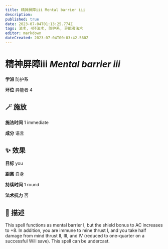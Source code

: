 ```yaml
---
title: 精神屏障iii Mental barrier iii
description: 
published: true
date: 2023-07-04T01:13:25.774Z
tags: 法术, 4环法术, 防护系, 异能者法术
editor: markdown
dateCreated: 2023-07-04T00:03:42.560Z
---
```


# **精神屏障iii** *Mental barrier iii*

**学派** 防护系 

**环位** 异能者 4

## 🪄 施放

**施法时间** 1 immediate

**成分** 语言

## ✨ 效果 

**目标** you 

**距离** 自身  

**持续时间** 1 round 

**法术抗力** 否

## 📖 描述

This spell functions as mental barrier I, but the shield bonus to AC increases to +8. In addition, you are immune to mine thrust I, and you take half damage from mind thrust II, III, and IV (reduced to one-quarter on a successful Will save). This spell can be undercast.
    